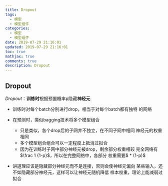 ```yaml
---
title: Dropout
tags:
  - 模型
  - 模型组件
categories:
  - 模型
  - 模型组件
date: 2019-07-29 21:16:01
updated: 2019-07-29 21:16:01
toc: true
mathjax: true
comments: true
description: Dropout
---
```


##	Dropout

*Dropout*：**训练时**根据预置概率p隐藏**神经元**

-	训练时对每个batch分别进行drop，相当于对每个batch都有独特
	的网络

-	在预测时，类似bagging技术将多个模型组合
	-	只是类似，各个drop后的子网并不独立，在不同子网中相同
		神经元的权重相同
	-	多个模型组合组合可以一定程度上抵消过拟合
	-	因为在训练时子网中部分神经元被drop，剩余部分权重相较
		完全网络有$\frac 1 {1-p}$，所以在完整网络中，各部分
		权重需要$ * (1-p)$

-	讲道理应该是隐藏部分神经元而不是连接，否则会使神经元偏向
	某些输入，还不如隐藏部分神经元，这样可以让神经元随机降低
	样本权重，理论上能减弱过拟合

